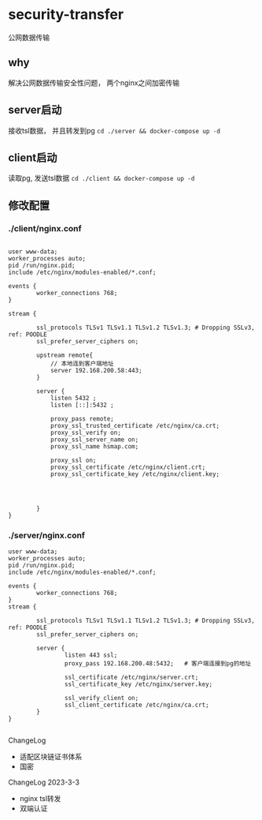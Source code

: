 # security-transfer
公网数据传输

## why
解决公网数据传输安全性问题， 两个nginx之间加密传输

## server启动
接收tsl数据， 并且转发到pg
```cd ./server && docker-compose up -d```

## client启动
读取pg, 发送tsl数据
```cd ./client && docker-compose up -d```

## 修改配置
### ./client/nginx.conf
```

user www-data;
worker_processes auto;
pid /run/nginx.pid;
include /etc/nginx/modules-enabled/*.conf;

events {
        worker_connections 768;
}

stream {

        ssl_protocols TLSv1 TLSv1.1 TLSv1.2 TLSv1.3; # Dropping SSLv3, ref: POODLE
        ssl_prefer_server_ciphers on;

        upstream remote{
            // 本地连到客户端地址
            server 192.168.200.58:443;
        }

        server {
            listen 5432 ;
            listen [::]:5432 ;

            proxy_pass remote;
            proxy_ssl_trusted_certificate /etc/nginx/ca.crt;
            proxy_ssl_verify on;
            proxy_ssl_server_name on;
            proxy_ssl_name hsmap.com;

            proxy_ssl on;
            proxy_ssl_certificate /etc/nginx/client.crt;
            proxy_ssl_certificate_key /etc/nginx/client.key;
            

            

        }
}

```
### ./server/nginx.conf
```
user www-data;
worker_processes auto;
pid /run/nginx.pid;
include /etc/nginx/modules-enabled/*.conf;

events {
        worker_connections 768;
}
stream {

        ssl_protocols TLSv1 TLSv1.1 TLSv1.2 TLSv1.3; # Dropping SSLv3, ref: POODLE
        ssl_prefer_server_ciphers on;

        server {
                listen 443 ssl;
                proxy_pass 192.168.200.48:5432;   # 客户端连接到pg的地址

                ssl_certificate /etc/nginx/server.crt;
                ssl_certificate_key /etc/nginx/server.key;

                ssl_verify_client on;
                ssl_client_certificate /etc/nginx/ca.crt;
        }
}


```

ChangeLog 
- 适配区块链证书体系
- 国密


ChangeLog  2023-3-3
- nginx tsl转发
- 双端认证

